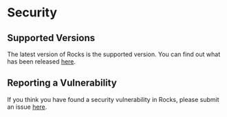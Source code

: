 # Security

## Supported Versions

The latest version of Rocks is the supported version. You can find out what has been released [here](https://github.com/JasonBock/Rocks/releases).

## Reporting a Vulnerability

If you think you have found a security vulnerability in Rocks, please submit an issue [here](https://github.com/JasonBock/Rocks/issues).
